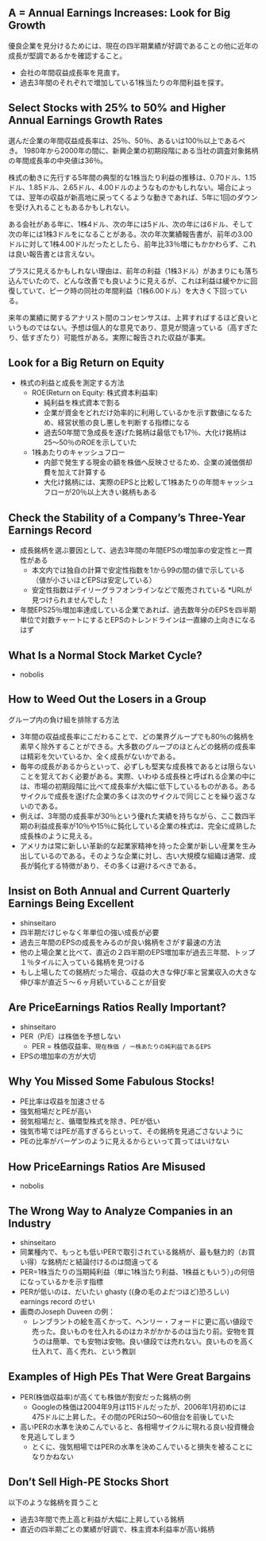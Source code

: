 ## A = Annual Earnings Increases: Look for Big Growth
優良企業を見分けるためには、現在の四半期業績が好調であることの他に近年の成長が堅調であるかを確認すること。

- 会社の年間収益成長率を見直す。
- 過去3年間のそれぞれで増加している1株当たりの年間利益を探す。

## Select Stocks with 25% to 50% and Higher Annual Earnings Growth Rates
選んだ企業の年間収益成長率は、25％、50％、あるいは100％以上であるべき。
1980年から2000年の間に、新興企業の初期段階にある当社の調査対象銘柄の年間成長率の中央値は36％。

株式の動きに先行する5年間の典型的な1株当たり利益の推移は、0.70ドル、1.15ドル、1.85ドル、2.65ドル、4.00ドルのようなものかもしれない。場合によっては、翌年の収益が新高地に戻ってくるような動きであれば、5年に1回のダウンを受け入れることもあるかもしれない。

ある会社がある年に、1株4ドル、次の年には5ドル、次の年には6ドル、そして次の年には1株3ドルをになることがある。次の年次業績報告書が、前年の3.00ドルに対して1株4.00ドルだったとしたら、前年比33％増にもかかわらず、これは良い報告書とは言えない。

プラスに見えるかもしれない理由は、前年の利益（1株3ドル）があまりにも落ち込んでいたので、どんな改善でも良いように見えるが、これは利益は緩やかに回復していて、ピーク時の同社の年間利益（1株6.00ドル）を大きく下回っている。

来年の業績に関するアナリスト間のコンセンサスは、上昇すればするほど良いというものではない。予想は個人的な意見であり、意見が間違っている（高すぎたり、低すぎたり）可能性がある。実際に報告された収益が事実。

## Look for a Big Return on Equity
- 株式の利益と成長を測定する方法
  - ROE(Return on Equity: 株式資本利益率) 
    - 純利益を株式資本で割る
    - 企業が資金をどれだけ効率的に利用しているかを示す数値になるため、経営状態の良し悪しを判断する指標になる
    - 過去50年間で急成長を遂げた銘柄は最低でも17％、大化け銘柄は25〜50％のROEを示していた
  - 1株あたりのキャッシュフロー
    - 内部で発生する現金の額を株価へ反映させるため、企業の減価償却費を加えて計算する
    - 大化け銘柄には、実際のEPSと比較して1株あたりの年間キャッシュフローが20％以上大きい銘柄もある

## Check the Stability of a Company’s Three-Year Earnings Record
- 成長銘柄を選ぶ要因として、過去3年間の年間EPSの増加率の安定性と一貫性がある
  - 本文内では独自の計算で安定性指数を1から99の間の値で示している（値が小さいほどEPSは安定している）
  - 安定性指数はデイリーグラフオンラインなどで販売されている *URLが見つけられませんでした！
- 年間EPS25％増加率達成している企業であれば、過去数年分のEPSを四半期単位で対数チャートにするとEPSのトレンドラインは一直線の上向きになるはず

## What Is a Normal Stock Market Cycle?
- nobolis

## How to Weed Out the Losers in a Group
グループ内の負け組を排除する方法
- 3年間の収益成長率にこだわることで、どの業界グループでも80％の銘柄を素早く除外することができる。大多数のグループのほとんどの銘柄の成長率は精彩を欠いているか、全く成長がないかである。
- 毎年の成長があるからといって、必ずしも堅実な成長株であるとは限らないことを覚えておく必要がある。実際、いわゆる成長株と呼ばれる企業の中には、市場の初期段階に比べて成長率が大幅に低下しているものがある。あるサイクルで成長を遂げた企業の多くは次のサイクルで同じことを繰り返さないのである。
- 例えば、3年間の成長率が30％という優れた実績を持ちながら、ここ数四半期の利益成長率が10％や15％に鈍化している企業の株式は、完全に成熟した成長株のように見える。
- アメリカは常に新しい革新的な起業家精神を持った企業が新しい産業を生み出しているのである。そのような企業に対し、古い大規模な組織は通常、成長が鈍化する特徴があり、その多くは避けるべきである。
## Insist on Both Annual and Current Quarterly Earnings Being Excellent
- shinseitaro
- 四半期だけじゃなく年単位の強い成長が必要
- 過去三年間のEPSの成長をみるのが良い銘柄をさがす最速の方法
- 他の上場企業と比べて、直近の２四半期のEPS増加率が過去三年間、トップ１％タイルに入っている銘柄を見つける
- もし上場したての銘柄だった場合、収益の大きな伸び率と営業収入の大きな伸び率が直近５〜６ヶ月続いていることが目安


## Are PriceEarnings Ratios Really Important?
- shinseitaro
- PER（P/E）は株価を予想しない
    - PER = 株価収益率、`現在株価 / ー株あたりの純利益であるEPS`
- EPSの増加率の方が大切

## Why You Missed Some Fabulous Stocks!
- PE比率は収益を加速させる
- 強気相場だとPEが高い
- 弱気相場だと、循環型株式を除き、PEが低い
- 強気市場ではPEが高すぎるらといって、その銘柄を見過ごさないように
- PEの比率がバーゲンのように見えるからといって買ってはいけない

## How PriceEarnings Ratios Are Misused
- nobolis

## The Wrong Way to Analyze Companies in an Industry
- shinseitaro
- 同業種内で、もっとも低いPERで取引されている銘柄が、最も魅力的（お買い得）な銘柄だと結論付けるのは間違ってる
- PER=1株当たりの当期純利益（単に1株当たり利益、1株益ともいう）｣の何倍になっているかを示す指標
- PERが低いのは、だいたい ghasty ((身の毛のよだつほど)恐ろしい) earnings record のせい
- 画商のJoseph Duveen の例：
  - レンブラントの絵を高くかって、ヘンリー・フォードに更に高い値段で売った。良いものを仕入れるのはカネがかかるのは当たり前。安物を買うのは簡単、でも安物は安物。良い値段では売れない。良いものを高く仕入れて、高く売れ、という教訓


## Examples of High PEs That Were Great Bargains
- PER(株価収益率)が高くても株価が割安だった銘柄の例
  - Googleの株価は2004年9月は115ドルだったが、2006年1月初めには475ドルに上昇した。その間のPERは50〜60倍台を前後していた
- 高いPERの水準を決めこんでいると、各相場サイクルに現れる良い投資機会を見逃してしまう
  - とくに、強気相場ではPERの水準を決めこんでいると損失を被ることになりかねない

## Don’t Sell High-PE Stocks Short
以下のような銘柄を買うこと
- 過去3年間で売上高と利益が大幅に上昇している銘柄
- 直近の四半期ごとの業績が好調で、株主資本利益率が高い銘柄
